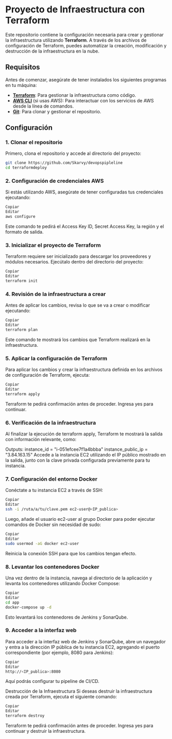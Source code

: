 # Proyecto de Infraestructura con Terraform

Este repositorio contiene la configuración necesaria para crear y gestionar la infraestructura utilizando **Terraform**. A través de los archivos de configuración de Terraform, puedes automatizar la creación, modificación y destrucción de la infraestructura en la nube.

## Requisitos

Antes de comenzar, asegúrate de tener instalados los siguientes programas en tu máquina:

- **[Terraform](https://www.terraform.io/downloads.html)**: Para gestionar la infraestructura como código.
- **[AWS CLI](https://aws.amazon.com/cli/)** (si usas AWS): Para interactuar con los servicios de AWS desde la línea de comandos.
- **[Git](https://git-scm.com/)**: Para clonar y gestionar el repositorio.

## Configuración

### 1. Clonar el repositorio

Primero, clona el repositorio y accede al directorio del proyecto:

```bash
git clone https://github.com/Skarvy/devopspipleline
cd terraformdeploy
```
### 2. Configuración de credenciales AWS
Si estás utilizando AWS, asegúrate de tener configuradas tus credenciales ejecutando:

```bash
Copiar
Editar
aws configure
```
Este comando te pedirá el Access Key ID, Secret Access Key, la región y el formato de salida.

### 3. Inicializar el proyecto de Terraform
Terraform requiere ser inicializado para descargar los proveedores y módulos necesarios. Ejecútalo dentro del directorio del proyecto:

```bash
Copiar
Editar
terraform init
```
### 4. Revisión de la infraestructura a crear
Antes de aplicar los cambios, revisa lo que se va a crear o modificar ejecutando:

```bash
Copiar
Editar
terraform plan
```
Este comando te mostrará los cambios que Terraform realizará en la infraestructura.

### 5. Aplicar la configuración de Terraform
Para aplicar los cambios y crear la infraestructura definida en los archivos de configuración de Terraform, ejecuta:

```bash
Copiar
Editar
terraform apply
```
Terraform te pedirá confirmación antes de proceder. Ingresa yes para continuar.

### 6. Verificación de la infraestructura
Al finalizar la ejecución de terraform apply, Terraform te mostrará la salida con información relevante, como:


Outputs:
  instance_id = "i-051efcee7f1a4bbba"
  instance_public_ip = "3.84.163.15"
Accede a la instancia EC2 utilizando el IP público mostrado en la salida, junto con la clave privada configurada previamente para tu instancia.

### 7. Configuración del entorno Docker
Conéctate a tu instancia EC2 a través de SSH:

```bash
Copiar
Editar
ssh -i /ruta/a/tu/clave.pem ec2-user@<IP_publica>
```
Luego, añade el usuario ec2-user al grupo Docker para poder ejecutar comandos de Docker sin necesidad de sudo:

```bash
Copiar
Editar
sudo usermod -aG docker ec2-user
```
Reinicia la conexión SSH para que los cambios tengan efecto.

### 8. Levantar los contenedores Docker
Una vez dentro de la instancia, navega al directorio de la aplicación y levanta los contenedores utilizando Docker Compose:

```bash
Copiar
Editar
cd app
docker-compose up -d
```
Esto levantará los contenedores de Jenkins y SonarQube.

### 9. Acceder a la interfaz web
Para acceder a la interfaz web de Jenkins y SonarQube, abre un navegador y entra a la dirección IP pública de tu instancia EC2, agregando el puerto correspondiente (por ejemplo, 8080 para Jenkins):

```bash
Copiar
Editar
http://<IP_publica>:8080
```
Aquí podrás configurar tu pipeline de CI/CD.

Destrucción de la Infraestructura
Si deseas destruir la infraestructura creada por Terraform, ejecuta el siguiente comando:

```bash
Copiar
Editar
terraform destroy
```
Terraform te pedirá confirmación antes de proceder. Ingresa yes para continuar y destruir la infraestructura.
